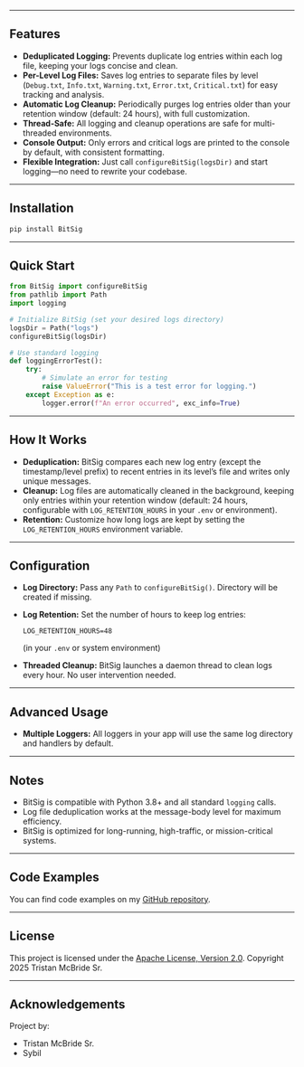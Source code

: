 ﻿
---

## Features

* **Deduplicated Logging:** Prevents duplicate log entries within each log file, keeping your logs concise and clean.
* **Per-Level Log Files:** Saves log entries to separate files by level (`Debug.txt`, `Info.txt`, `Warning.txt`, `Error.txt`, `Critical.txt`) for easy tracking and analysis.
* **Automatic Log Cleanup:** Periodically purges log entries older than your retention window (default: 24 hours), with full customization.
* **Thread-Safe:** All logging and cleanup operations are safe for multi-threaded environments.
* **Console Output:** Only errors and critical logs are printed to the console by default, with consistent formatting.
* **Flexible Integration:** Just call `configureBitSig(logsDir)` and start logging—no need to rewrite your codebase.

---

## Installation

```bash
pip install BitSig
```

---

## Quick Start

```python
from BitSig import configureBitSig
from pathlib import Path
import logging

# Initialize BitSig (set your desired logs directory)
logsDir = Path("logs")
configureBitSig(logsDir)

# Use standard logging
def loggingErrorTest():
    try:
        # Simulate an error for testing
        raise ValueError("This is a test error for logging.")
    except Exception as e:
        logger.error(f"An error occurred", exc_info=True)
```

---

## How It Works

* **Deduplication:**
  BitSig compares each new log entry (except the timestamp/level prefix) to recent entries in its level’s file and writes only unique messages.
* **Cleanup:**
  Log files are automatically cleaned in the background, keeping only entries within your retention window (default: 24 hours, configurable with `LOG_RETENTION_HOURS` in your `.env` or environment).
* **Retention:**
  Customize how long logs are kept by setting the `LOG_RETENTION_HOURS` environment variable.

---

## Configuration

* **Log Directory:**
  Pass any `Path` to `configureBitSig()`. Directory will be created if missing.

* **Log Retention:**
  Set the number of hours to keep log entries:

  ```
  LOG_RETENTION_HOURS=48
  ```

  (in your `.env` or system environment)

* **Threaded Cleanup:**
  BitSig launches a daemon thread to clean logs every hour. No user intervention needed.

---

## Advanced Usage

* **Multiple Loggers:**
  All loggers in your app will use the same log directory and handlers by default.

---

## Notes

* BitSig is compatible with Python 3.8+ and all standard `logging` calls.
* Log file deduplication works at the message-body level for maximum efficiency.
* BitSig is optimized for long-running, high-traffic, or mission-critical systems.

---

## Code Examples

You can find code examples on my [GitHub repository](https://github.com/TristanMcBrideSr/TechBook).

---

## License

This project is licensed under the [Apache License, Version 2.0](LICENSE).
Copyright 2025 Tristan McBride Sr.

---

## Acknowledgements

Project by:
- Tristan McBride Sr.
- Sybil

